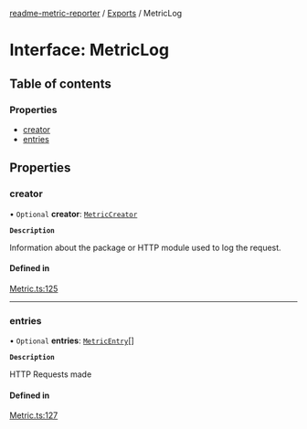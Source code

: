 [readme-metric-reporter](../README.md) / [Exports](../modules.md) / MetricLog

# Interface: MetricLog

## Table of contents

### Properties

- [creator](MetricLog.md#creator)
- [entries](MetricLog.md#entries)

## Properties

### creator

• `Optional` **creator**: [`MetricCreator`](MetricCreator.md)

**`Description`**

Information about the package or HTTP module used to log the request.

#### Defined in

[Metric.ts:125](https://github.com/igrek8/readme-metric-reporter/blob/fa80eaf/src/Metric.ts#L125)

___

### entries

• `Optional` **entries**: [`MetricEntry`](MetricEntry.md)[]

**`Description`**

HTTP Requests made

#### Defined in

[Metric.ts:127](https://github.com/igrek8/readme-metric-reporter/blob/fa80eaf/src/Metric.ts#L127)
